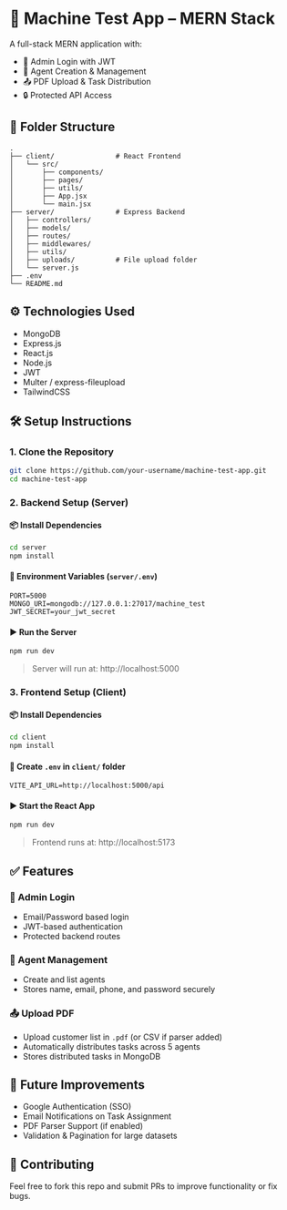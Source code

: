 
# 🚀 Machine Test App – MERN Stack

A full-stack MERN application with:

- 🔐 Admin Login with JWT
- 👥 Agent Creation & Management
- 📤 PDF Upload & Task Distribution
- 🔒 Protected API Access

## 📁 Folder Structure

```
.
├── client/               # React Frontend
│   └── src/
│       ├── components/
│       ├── pages/
│       ├── utils/
│       ├── App.jsx
│       └── main.jsx
├── server/               # Express Backend
│   ├── controllers/
│   ├── models/
│   ├── routes/
│   ├── middlewares/
│   ├── utils/
│   ├── uploads/          # File upload folder
│   └── server.js
├── .env
└── README.md
```

## ⚙️ Technologies Used

- MongoDB
- Express.js
- React.js
- Node.js
- JWT
- Multer / express-fileupload
- TailwindCSS

## 🛠️ Setup Instructions

### 1. Clone the Repository

```bash
git clone https://github.com/your-username/machine-test-app.git
cd machine-test-app
```

### 2. Backend Setup (Server)

#### 📦 Install Dependencies

```bash
cd server
npm install
```

#### 📄 Environment Variables (`server/.env`)

```env
PORT=5000
MONGO_URI=mongodb://127.0.0.1:27017/machine_test
JWT_SECRET=your_jwt_secret
```

#### ▶️ Run the Server

```bash
npm run dev
```

> Server will run at: http://localhost:5000

### 3. Frontend Setup (Client)

#### 📦 Install Dependencies

```bash
cd client
npm install
```

#### 📄 Create `.env` in `client/` folder

```env
VITE_API_URL=http://localhost:5000/api
```

#### ▶️ Start the React App

```bash
npm run dev
```

> Frontend runs at: http://localhost:5173

## ✅ Features

### 🔐 Admin Login

- Email/Password based login
- JWT-based authentication
- Protected backend routes

### 👥 Agent Management

- Create and list agents
- Stores name, email, phone, and password securely

### 📤 Upload PDF

- Upload customer list in `.pdf` (or CSV if parser added)
- Automatically distributes tasks across 5 agents
- Stores distributed tasks in MongoDB

## 📝 Future Improvements

- Google Authentication (SSO)
- Email Notifications on Task Assignment
- PDF Parser Support (if enabled)
- Validation & Pagination for large datasets

## 🤝 Contributing

Feel free to fork this repo and submit PRs to improve functionality or fix bugs.



